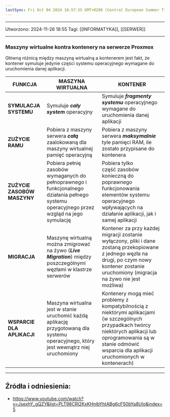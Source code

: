 ```yaml
---
lastSync: Fri Oct 04 2024 18:57:35 GMT+0200 (Central European Summer Time)
---
```


---
Utworzono: 2024-11-26 18:55
Tagi: [[INFORMATYKA]], [[SERWER]]

---
### **Maszyny wirtualne kontra kontenery na serwerze Proxmox**
Główną różnicą między maszyną wirtualną a kontenerem jest fakt, że kontener symuluje jedynie części systemu operacyjnego wymagane do uruchomienia danej aplikacji.


| FUNKCJA                     | MASZYNA WIRTUALNA                                                                                                                         | KONTENER                                                                                                                                                                                                                    |
| --------------------------- | ----------------------------------------------------------------------------------------------------------------------------------------- | --------------------------------------------------------------------------------------------------------------------------------------------------------------------------------------------------------------------------- |
| **SYMULACJA SYSTEMU**       | Symuluje ***cały system*** operacyjny                                                                                                     | Symuluje ***fragmenty systemu*** operacyjnego wymagane do uruchomienia danej aplikacji                                                                                                                                      |
| **ZUŻYCIE RAMU**            | Pobiera z maszyny serwera ***całą*** zaalokowaną dla maszyny wirtualnej pamięć operacyjną                                                 | Pobiera z maszyny serwera ***maksymalnie*** tyle pamięci RAM, ile zostało przypisane do kontenera                                                                                                                           |
| **ZUŻYCIE ZASOBÓW MASZYNY** | Pobiera pełnię zasobów wymaganych do pełnoprawnego i funkcjonalnego działania pełnego systemu operacyjnego przez wzgląd na jego symulację | Pobiera tylko część zasobów konieczną do poprawnego funkcjonowania elementów systemu operacyjnego wpływających na działanie aplikacji, jak i samej aplikacji                                                                |
| **MIGRACJA**                | Maszynę wirtualną można zmigrować na żywo (***Live Migration***) między poszczególnymi węzłami w klastrze serwerów                        | Kontener za przy każdej migracji zostanie wyłączony, pliki i dane zostaną przekopiowane z jednego węzła na drugi, po czym nowy kontener zostanie uruchomiony (migracja na żywo nie jest możliwa)                            |
| **WSPARCIE DLA APLIKACJI**  | Maszyna wirtualna jest w stanie uruchomić każdą aplikację przygotowaną dla systemu operacyjnego, który jest wewnątrz niej uruchomiony     | Kontenery mogą mieć problemy z kompatybilnością z niektórymi aplikacjami (w szczególnych przypadkach twórcy niektórych aplikacji lub oprogramowania są w stanie odmówić wsparcia dla aplikacji uruchomionych w kontenerach) |





---
## Źródła i odniesienia:
- https://www.youtube.com/watch?v=JsexhY_gQZY&list=PLT98CRl2KxKHnlbYhtABg6cF50bYa8Ulo&index=5